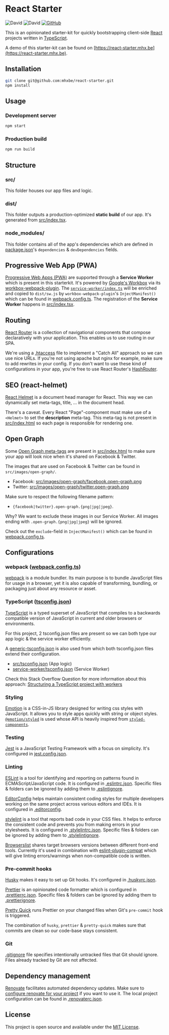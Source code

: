 # React Starter

![David](https://img.shields.io/david/mhxbe/react-starter)
![David](https://img.shields.io/david/dev/mhxbe/react-starter)
[![GitHub](https://img.shields.io/github/license/mhxbe/react-starter)](https://github.com/mhxbe/react-starter/blob/master/LICENSE)

This is an opinionated starter-kit for quickly bootstrapping client-side [React](https://reactjs.org/) projects written in [TypeScript](https://www.typescriptlang.org/).

A demo of this starter-kit can be found on [https://react-starter.mhx.be](https://react-starter.mhx.be).

## Installation

```bash
git clone git@github.com:mhxbe/react-starter.git
npm install
```

## Usage

### Development server

```bash
npm start
```

### Production build

```bash
npm run build
```

## Structure

### src/

This folder houses our app files and logic.

### dist/

This folder outputs a production-optimized **static build** of our app. It's generated from [src/index.tsx](src/index.tsx).

### node_modules/

This folder contains all of the app's dependencies which are defined in [package.json](package.json)'s `dependencies` & `devDependencies` fields.

## Progressive Web App (PWA)

[Progressive Web Apps (PWA)](https://developer.mozilla.org/en-US/docs/Web/Progressive_web_apps) are supported through a **Service Worker** which is present in this starterkit. It's powered by [Google's Workbox](https://developers.google.com/web/tools/workbox) via its [workbox-webpack-plugin](https://developers.google.com/web/tools/workbox/modules/workbox-webpack-plugin). The [`service-worker/index.ts`](service-worker/index.ts) will be enriched and copied to `dist/sw.js` by `workbox-webpack-plugin`'s `InjectManifest()` which can be found in [webpack.config.ts](webpack.config.ts). The registration of the **Service Worker** happens in [src/index.tsx](src/index.tsx).

## Routing

[React Router](https://github.com/ReactTraining/react-router) is a collection of navigational components that compose declaratively with your application. This enables us to use routing in our SPA.

We're using a [.htaccess](.htaccess) file to implement a "Catch All" approach so we can use nice URLs. If you're not using apache but nginx for example, make sure to add rewrites in your config.
If you don't want to use these kind of configurations in your app, you're free to use React Router's [HashRouter](https://reactrouter.com/web/api/HashRouter).

## SEO (react-helmet)

[React Helmet](https://github.com/nfl/react-helmet) is a document head manager for React. This way we can dynamically set meta-tags, title, ... in the document head.

There's a caveat. Every React "Page"-component must make use of a `<Helmet>` to set the **description** meta-tag. This meta-tag is not present in [src/index.html](src/index.html) so each page is responsible for rendering one.

## Open Graph

Some [Open Graph meta-tags](https://ogp.me/) are present in [src/index.html](src/index.html) to make sure your app will look nice when it's shared on Facebook & Twitter.

The images that are used on Facebook & Twitter can be found in `src/images/open-graph/`.

- Facebook: [src/images/open-graph/facebook.open-graph.png](src/images/open-graph/facebook.open-graph.png)
- Twitter: [src/images/open-graph/twitter.open-graph.png](src/images/open-graph/twitter.open-graph.png)

Make sure to respect the following filename pattern:

- `{facebook|twitter}.open-graph.{png|jpg|jpeg}`.

Why? We want to exclude these images in our Service Worker. All images ending with `.open-graph.{png|jpg|jpeg}` will be ignored.

Check out the `exclude`-field in `InjectManifest()` which can be found in [webpack.config.ts](webpack.config.ts).

## Configurations

### webpack ([webpack.config.ts](webpack.config.ts))

[webpack](https://webpack.js.org/) is a module bundler. Its main purpose is to bundle JavaScript files for usage in a browser, yet it is also capable of transforming, bundling, or packaging just about any resource or asset.

### TypeScript ([tsconfig.json](tsconfig.json))

[TypeScript](https://www.typescriptlang.org/docs/handbook/tsconfig-json.html) is a typed superset of JavaScript that compiles to a backwards compatible version of JavaScript in current and older browsers or environments.

For this project, 2 tsconfig.json files are present so we can both type our app logic & the service worker efficiently.

A [generic-tsconfig.json](generic-tsconfig.json) is also used from which both tsconfig.json files extend their configuration.

- [src/tsconfig.json](src/tsconfig.json) (App logic)
- [service-worker/tsconfig.json](service-worker/tsconfig.json) (Service Worker)

Check this Stack Overflow Question for more information about this approach:
[Structuring a TypeScript project with workers](https://stackoverflow.com/questions/56356655/structuring-a-typescript-project-with-workers)

### Styling

[Emotion](https://emotion.sh/) is a CSS-in-JS library designed for writing css styles with JavaScript. It allows you to style apps quickly with string or object styles. [`@emotion/styled`](https://emotion.sh/docs/@emotion/styled) is used whose API is heavily inspired from [`styled-components`](https://www.styled-components.com/).

### Testing

[Jest](https://jestjs.io/) is a JavaScript Testing Framework with a focus on simplicity. It's configured in [jest.config.json](jest.config.json).

### Linting

[ESLint](http://eslint.org/) is a tool for identifying and reporting on patterns found in ECMAScript/JavaScript code. It is configured in [.eslintrc.json](.eslintrc.json). Specific files & folders can be ignored by adding them to [.eslintignore](.eslintignore).

[EditorConfig](https://editorconfig.org/) helps maintain consistent coding styles for multiple developers working on the same project across various editors and IDEs. It is configured in [.editorconfig](.editorconfig).

[stylelint](https://stylelint.io/) is a tool that reports bad code in your CSS files. It helps to enforce the consistent code and prevents you from making errors in your stylesheets. It is configured in [.stylelintrc.json](.stylelintrc.json). Specific files & folders can be ignored by adding them to [.stylelintignore](.stylelintignore).

[Browserslist](https://github.com/browserslist/browserslist) shares target browsers versions between different front-end tools.
Currently it's used in combination with [eslint-plugin-compat](https://github.com/amilajack/eslint-plugin-compat) which will give linting errors/warnings when non-compatible code is written.

### Pre-commit hooks

[Husky](https://github.com/typicode/husky) makes it easy to set up Git hooks. It's configured in [.huskyrc.json](.huskyrc.json).

[Prettier](https://prettier.io/) is an opinionated code formatter which is configured in [.prettierrc.json](.prettierrc.json). Specific files & folders can be ignored by adding them to [.prettierignore](.prettierignore).

[Pretty Quick](https://github.com/azz/pretty-quick) runs Prettier on your changed files when Git's `pre-commit` hook is triggered.

The combination of `husky`, `prettier` & `pretty-quick` makes sure that commits are clean so our code-base stays consistent.

### Git

[.gitignore](.gitignore) file specifies intentionally untracked files that Git should ignore. Files already tracked by Git are not affected.

## Dependency management

[Renovate](https://renovate.whitesourcesoftware.com/) facilitates automated dependency updates. Make sure to [configure renovate for your project](https://github.com/apps/renovate) if you want to use it. The local project configuration can be found in [.renovaterc.json](.renovaterc.json).

## License

This project is open source and available under the [MIT License](LICENSE).
